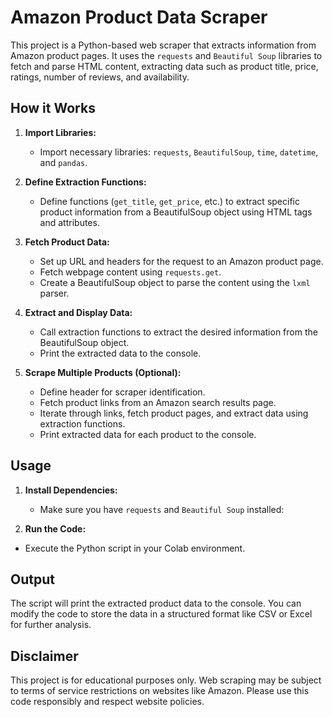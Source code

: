 # Amazon Product Data Scraper

This project is a Python-based web scraper that extracts information from Amazon product pages. It uses the `requests` and `Beautiful Soup` libraries to fetch and parse HTML content, extracting data such as product title, price, ratings, number of reviews, and availability.

## How it Works

1. **Import Libraries:**
   - Import necessary libraries: `requests`, `BeautifulSoup`, `time`, `datetime`, and `pandas`.

2. **Define Extraction Functions:**
   - Define functions (`get_title`, `get_price`, etc.) to extract specific product information from a BeautifulSoup object using HTML tags and attributes.

3. **Fetch Product Data:**
   - Set up URL and headers for the request to an Amazon product page.
   - Fetch webpage content using `requests.get`.
   - Create a BeautifulSoup object to parse the content using the `lxml` parser.

4. **Extract and Display Data:**
   - Call extraction functions to extract the desired information from the BeautifulSoup object.
   - Print the extracted data to the console.

5. **Scrape Multiple Products (Optional):**
   - Define header for scraper identification.
   - Fetch product links from an Amazon search results page.
   - Iterate through links, fetch product pages, and extract data using extraction functions.
   - Print extracted data for each product to the console.

## Usage

1. **Install Dependencies:**
   - Make sure you have `requests` and `Beautiful Soup` installed:
  
 2. **Run the Code:**
   - Execute the Python script in your Colab environment.

## Output

The script will print the extracted product data to the console. You can modify the code to store the data in a structured format like CSV or Excel for further analysis.

## Disclaimer

This project is for educational purposes only. Web scraping may be subject to terms of service restrictions on websites like Amazon. Please use this code responsibly and respect website policies.
